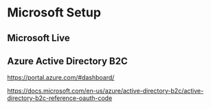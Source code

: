 # Microsoft Setup

## Microsoft Live



## Azure Active Directory B2C

https://portal.azure.com/#dashboard/

https://docs.microsoft.com/en-us/azure/active-directory-b2c/active-directory-b2c-reference-oauth-code